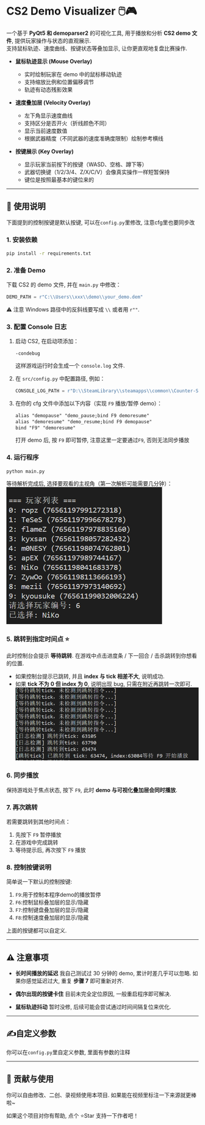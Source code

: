 # CS2 Demo Visualizer 🖱️🎮

一个基于 **PyQt5 和 demoparser2** 的可视化工具, 用于播放和分析 **CS2 demo 文件**, 提供玩家操作与状态的直观展示.  
支持鼠标轨迹、速度曲线、按键状态等叠加显示, 让你更直观地复盘比赛操作. 

- **鼠标轨迹显示 (Mouse Overlay)**  
    - 实时绘制玩家在 demo 中的鼠标移动轨迹  
    - 支持缩放比例和位置偏移调节  
    - 轨迹有动态残影效果  

- **速度叠加层 (Velocity Overlay)**  
    - 左下角显示速度曲线  
    - 支持区分是否开火（折线颜色不同）  
    - 显示当前速度数值  
    - 根据武器精度（不同武器的速度准确度限制）绘制参考横线  

- **按键展示 (Key Overlay)**  
    - 显示玩家当前按下的按键（WASD、空格、蹲下等）  
    - 武器切换键（1/2/3/4、Z/X/C/V）会像真实操作一样短暂保持  
    - 键位是按照最基本的键位来的

---

## 🚀 使用说明

下面提到的控制按键是默认按键, 可以在`config.py`里修改, 注意cfg里也要同步改

### 1. 安装依赖
```bash
pip install -r requirements.txt
```

### 2. 准备 Demo

下载 CS2 的 demo 文件, 并在 `main.py` 中修改：

```python
DEMO_PATH = r"C:\\Users\\xxx\\demo\\your_demo.dem"
```

⚠️ 注意 Windows 路径中的反斜线要写成 `\\` 或者用 `r""`.

### 3. 配置 Console 日志

1. 启动 CS2, 在启动项添加：

   ```
   -condebug
   ```

   这样游戏运行时会生成一个 `console.log` 文件.

2. 在 `src/config.py` 中配置路径, 例如：

   ```python
   CONSOLE_LOG_PATH = r"D:\\SteamLibrary\\steamapps\\common\\Counter-Strike Global Offensive\\game\\csgo\\console.log"
   ```

3. 在你的 cfg 文件中添加以下内容（实现 `F9` 播放/暂停 demo）：

   ```config
   alias "demopause" "demo_pause;bind F9 demoresume"
   alias "demoresume" "demo_resume;bind F9 demopause"
   bind "F9" "demoresume"
   ```

   打开 demo 后, 按 `F9` 即可暂停, 注意这里一定要通过`F9`, 否则无法同步播放

### 4. 运行程序

```bash
python main.py
```

等待解析完成后, 选择要观看的主视角（第一次解析可能需要几分钟）：
![demo-select](README.assets/image.png)

### 5. 跳转到指定时间点 ⭐

此时控制台会提示 **等待跳转**.
在游戏中点击进度条 / 下一回合 / 击杀跳转到你想看的位置.

* 如果控制台提示已跳转, 并且 **index 与 tick 相差不大**, 说明成功.
* 如果 **tick 不为 0 但 index 为 0**, 说明出现 bug, 只需在附近再跳转一次即可.
  ![jump](README.assets/image-1.png)

### 6. 同步播放

保持游戏处于焦点状态, 按下 `F9`, 此时 **demo 与可视化叠加层会同时播放**.

### 7. 再次跳转

若需要跳转到其他时间点：

1. 先按下 `F9` 暂停播放
2. 在游戏中完成跳转
3. 等待提示后, 再次按下 `F9` 播放

### 8. 控制按键说明

简单说一下默认的控制按键:
1. `F9`:用于控制本程序demo的播放暂停
2. `F6`:控制鼠标叠加层的显示/隐藏
3. `F7`:控制键盘叠加层的显示/隐藏
4. `F8`:控制速度叠加层的显示/隐藏

上面的按键都可以自定义.

---

## ⚠️ 注意事项

* **长时间播放的延迟**
  我自己测试过 30 分钟的 demo, 累计时差几乎可以忽略.
  如果你感觉延迟过大, 重复 **步骤 7** 即可重新对齐.

* **偶尔出现的按键卡住**
  目前未完全定位原因, 一般重启程序即可解决.

* **鼠标轨迹抖动**
  暂时没修, 后续可能会尝试通过时间间隔复位来优化.

---

## ✍️自定义参数

你可以在`config.py`里自定义参数, 里面有参数的注释

---
## 🤝 贡献与使用

你可以自由修改、二创、录视频使用本项目.
如果能在视频里标注一下来源就更棒啦\~

如果这个项目对你有帮助, 点个 ⭐Star 支持一下作者吧！